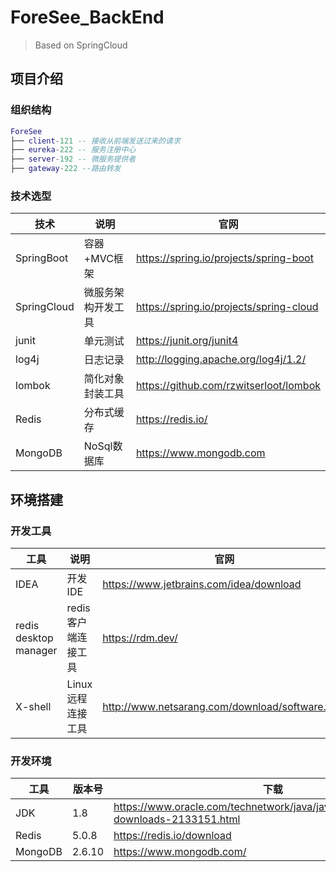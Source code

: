 # ForeSee_BackEnd 
> Based on SpringCloud

## 项目介绍

### 组织结构

```lua
ForeSee
├── client-121 -- 接收从前端发送过来的请求
├── eureka-222 -- 服务注册中心
├── server-192 -- 微服务提供者
├── gateway-222 --路由转发
```

### 技术选型

| 技术                 | 说明                | 官网                                                 |
| -------------------- | ------------------- | ---------------------------------------------------- |
| SpringBoot           | 容器+MVC框架       | https://spring.io/projects/spring-boot            |
| SpringCloud          | 微服务架构开发工具  | https://spring.io/projects/spring-cloud      |
| junit                | 单元测试            | https://junit.org/junit4           |
| log4j                | 日志记录            | http://logging.apache.org/log4j/1.2/       |
| lombok               | 简化对象封装工具    | https://github.com/rzwitserloot/lombok            |
| Redis                | 分布式缓存          | https://redis.io/                                    |
| MongoDB              | NoSql数据库         | https://www.mongodb.com                              |                                  |

## 环境搭建

### 开发工具

| 工具          | 说明                | 官网                                            |
| ------------- | ------------------- | ----------------------------------------------- |
| IDEA          | 开发IDE             | https://www.jetbrains.com/idea/download         |
| redis desktop manager | redis客户端连接工具 | https://rdm.dev/      |
| X-shell       | Linux远程连接工具   | http://www.netsarang.com/download/software.html |

### 开发环境

| 工具          | 版本号 | 下载                                                         |
| ------------- | ------ | ------------------------------------------------------------ |
| JDK           | 1.8    | https://www.oracle.com/technetwork/java/javase/downloads/jdk8-downloads-2133151.html |
| Redis         | 5.0.8   | https://redis.io/download                                    |
| MongoDB       | 2.6.10 | https://www.mongodb.com/
